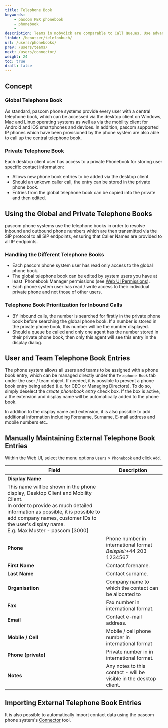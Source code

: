 ```yaml
---
title: Telephone Book
keywords: 
    - pascom PBX phonebook
    - phonebook
    - 
description: Teams in mobydick are comparable to Call Queues. Use advanced call strategies to help manage callers more effectively and professionally. 
linkde: /benutzer/telefonbuch/
url: /users/phonebooks/
prev: /users/teams/
next: /users/connector/
weight: 24
toc: true
draft: false
---
```



## Concept

### Global Telephone Book

As standard, pascom phone systems provide every user with a central telephone book, which can be accessed via the desktop client on Windows, Mac and Linux operating systems as well as via the mobility client for Android and iOS smartphones and devices. In addition, pascom supported IP phones which have been provisioned by the phone system are also able to call up the central telephone book.

### Private Telephone Book
Each desktop client user has access to a private Phonebook for storing user specific contact information:

* Allows new phone book entries to be added via the desktop client.
* Should an unkown caller call, the entry can be stored in the private phone book.
* Entries from the global telephone book can be copied into the private and then edited.


## Using the Global and Private Telephone Books

pascom phone systems use the telephone books in order to resolve inbound and outbound phone numbers which are then transmitted via the SIP protocol to all SIP endpoints, ensuring that Caller Names are provided to all IP endpoints.

### Handling the Different Telephone Books

* Each pascom phone system user has read only access to the global phone book.
* The global telephone book can be edited by system users you have at least `Phonebook Manager permissions (see
[Web UI Permissions](../users/#web-ui-permissions)). 
* Each phone system user has read / write access to their individual private phone and not those of other users.

### Telephone Book Prioritization for Inbound Calls

* BY inbound calls, the number is searched for firstly in the private phone book before searching the global phone book. If a number is stored in the private phone book, this number will be the number displayed. 
* Should a queue be called and only one agent has the number stored in their private phone book, then only this agent will see this entry in the display dialog. 

## User and Team Telephone Book Entries

The phone system allows all users and teams to be assigned with a phone book entry, which can be managed directly under the `Telephone Book` tab under the user / team object. If needed, it is possible to prevent a phone book entry being added (i.e. for CEO or Managing Directors). To do so, simply deselect the *create phonebook entry* check box. If the box is active, a the extension and display name will be automatically added to the phone book.  

In addition to the display name and extension, it is also possible to add additional information including Forename, Surname, E-mail address and mobile numbers etc..

## Manually Maintaining External Telephone Book Entries

Within the Web UI, select the menu options `Users` > `Phonebook` and click `Add`.

|Field|Description|
|---|---|
|**Display Name**|
This name will be shown in the phone display, Desktop Client and Mobility Client.<br>In order to provide as much detailed information as possible, it is possible to add company names, customer IDs to the user's display name.<br>E.g. Max Muster - pascom [3000]|
|**Phone**|Phone number in international format<br>*Beispiel:*+44 203 1234567|
|**First Name**|Contact forename.|
|**Last Name**|Contact surname.|
|**Organisation**|Company name to which the contact can be allocated to|
|**Fax**|Fax number in international format.|
|**Email**|Contact e-mail address.|
|**Mobile / Cell**|Mobile / cell phone number in international format|
|**Phone (private)**|Private number in in international format.|
|**Notes**|Any notes to this contact - will be visible in the desktop client.|

## Importing External Telephone Book Entries

It is also possible to automatically import contact data using the pascom phone system's [Connector](../connector) tool.
